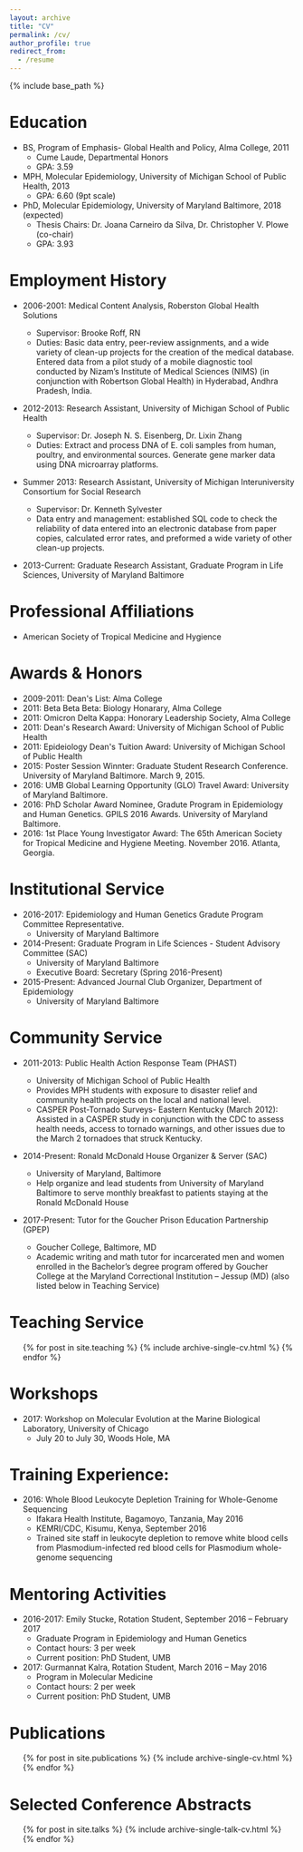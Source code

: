 ```yaml
---
layout: archive
title: "CV"
permalink: /cv/
author_profile: true
redirect_from:
  - /resume
---
```


{% include base_path %}

Education
======
* BS, Program of Emphasis- Global Health and Policy, Alma College, 2011
  * Cume Laude, Departmental Honors
  * GPA: 3.59
* MPH, Molecular Epidemiology, University of Michigan School of Public Health, 2013
  * GPA: 6.60 (9pt scale)
* PhD, Molecular Epidemiology, University of Maryland Baltimore, 2018 (expected)
  * Thesis Chairs: Dr. Joana Carneiro da Silva, Dr. Christopher V. Plowe (co-chair)
  * GPA: 3.93

Employment History
======
* 2006-2001: Medical Content Analysis, Roberston Global Health Solutions
  * Supervisor: Brooke Roff, RN
  * Duties: Basic data entry, peer-review assignments, and a wide variety of clean-up projects for the creation of the medical database. Entered data from a pilot study of a mobile diagnostic tool conducted by Nizam’s Institute of Medical Sciences (NIMS) (in conjunction with Robertson Global Health) in Hyderabad, Andhra Pradesh, India.

* 2012-2013: Research Assistant, University of Michigan School of Public Health
  * Supervisor: Dr. Joseph N. S. Eisenberg, Dr. Lixin Zhang
  * Duties: Extract and process DNA of E. coli samples from human, poultry, and environmental sources. Generate gene marker data using DNA microarray platforms.

* Summer 2013: Research Assistant, University of Michigan Interuniversity Consortium for Social Research
  * Supervisor: Dr. Kenneth Sylvester
  * Data entry and management: established SQL code to check the reliability of data entered into an electronic database from paper copies, calculated error rates, and preformed a wide variety of other clean-up projects. 
  
* 2013-Current: Graduate Research Assistant, Graduate Program in Life Sciences, University of Maryland Baltimore  

Professional Affiliations
======
* American Society of Tropical Medicine and Hygience 

Awards & Honors
======
* 2009-2011: Dean's List: Alma College
* 2011: Beta Beta Beta: Biology Honarary, Alma College
* 2011: Omicron Delta Kappa: Honorary Leadership Society, Alma College
* 2011: Dean's Research Award: University of Michigan School of Public Health
* 2011: Epideiology Dean's Tuition Award: University of Michigan School of Public Health
* 2015: Poster Session Winnter: Graduate Student Research Conference. University of Maryland Baltimore. March 9, 2015.
* 2016: UMB Global Learning Opportunity (GLO) Travel Award: University of Maryland Baltimore.
* 2016: PhD Scholar Award Nominee, Gradute Program in Epidemiology and Human Genetics. GPILS 2016 Awards. University of Maryland Baltimore.
* 2016: 1st Place Young Investigator Award: The 65th American Society for Tropical Medicine and Hygiene Meeting. November 2016. Atlanta, Georgia.

Institutional Service
======
* 2016-2017: Epidemiology and Human Genetics Gradute Program Committee Representative.
  * University of Maryland Baltimore
* 2014-Present: Graduate Program in Life Sciences - Student Advisory Committee (SAC)
  * University of Maryland Baltimore
  * Executive Board: Secretary (Spring 2016-Present)
* 2015-Present: Advanced Journal Club Organizer, Department of Epidemiology
  * University of Maryland Baltimore 
 
Community Service
======
* 2011-2013:	Public Health Action Response Team (PHAST)
  * University of Michigan School of Public Health
  * Provides MPH students with exposure to disaster relief and community health projects on the local and national level.
  * CASPER Post-Tornado Surveys- Eastern Kentucky (March 2012): Assisted in a CASPER study in conjunction with the CDC to assess health needs, access to tornado warnings, and other issues due to the March 2 tornadoes that struck Kentucky.

* 2014-Present:	Ronald McDonald House Organizer & Server (SAC)
  * University of Maryland, Baltimore
  * Help organize and lead students from University of Maryland Baltimore to serve monthly breakfast to patients staying at the Ronald McDonald House

* 2017-Present:	Tutor for the Goucher Prison Education Partnership (GPEP)
  * Goucher College, Baltimore, MD
  * Academic writing and math tutor for incarcerated men and women enrolled in the Bachelor’s degree program offered by Goucher College at the Maryland Correctional Institution – Jessup (MD) (also listed below in Teaching Service)

Teaching Service
======
  <ul>{% for post in site.teaching %}
    {% include archive-single-cv.html %}
  {% endfor %}</ul>

Workshops
======
* 2017: Workshop on Molecular Evolution at the Marine Biological Laboratory, University of Chicago
  * July 20 to July 30, Woods Hole, MA

Training Experience:
======
* 2016: Whole Blood Leukocyte Depletion Training for Whole-Genome Sequencing
  * Ifakara Health Institute, Bagamoyo, Tanzania, May 2016
  * KEMRI/CDC, Kisumu, Kenya, September 2016
  * Trained site staff in leukocyte depletion to remove white blood cells from Plasmodium-infected red blood cells for Plasmodium whole-genome sequencing

Mentoring Activities
======
* 2016-2017:	Emily Stucke, Rotation Student, September 2016 – February 2017
  * Graduate Program in Epidemiology and Human Genetics
  * Contact hours: 3 per week
  * Current position: PhD Student, UMB
* 2017: Gurmannat Kalra, Rotation Student, March 2016 – May 2016 
  * Program in Molecular Medicine
  * Contact hours: 2 per week
  * Current position: PhD Student, UMB

Publications
======
  <ul>{% for post in site.publications %}
    {% include archive-single-cv.html %}
  {% endfor %}</ul>
  
Selected Conference Abstracts
======
  <ul>{% for post in site.talks %}
    {% include archive-single-talk-cv.html %}
  {% endfor %}</ul>
